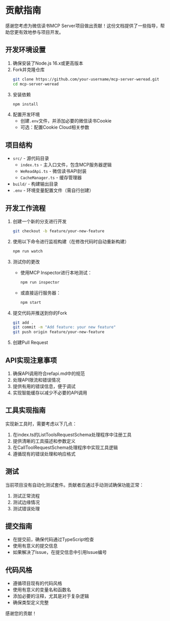 # 贡献指南

感谢您考虑为微信读书MCP Server项目做出贡献！这份文档提供了一些指导，帮助您更有效地参与项目开发。

## 开发环境设置

1. 确保安装了Node.js 16.x或更高版本
2. Fork并克隆仓库
   ```bash
   git clone https://github.com/your-username/mcp-server-weread.git
   cd mcp-server-weread
   ```
3. 安装依赖
   ```bash
   npm install
   ```
4. 配置开发环境
   - 创建`.env`文件，并添加必要的微信读书Cookie
   - 可选：配置Cookie Cloud相关参数

## 项目结构

- `src/` - 源代码目录
  - `index.ts` - 主入口文件，包含MCP服务器逻辑
  - `WeReadApi.ts` - 微信读书API封装
  - `CacheManager.ts` - 缓存管理器
- `build/` - 构建输出目录
- `.env` - 环境变量配置文件（需自行创建）

## 开发工作流程

1. 创建一个新的分支进行开发
   ```bash
   git checkout -b feature/your-new-feature
   ```

2. 使用以下命令进行监视构建（在修改代码时自动重新构建）
   ```bash
   npm run watch
   ```

3. 测试你的更改
   - 使用MCP Inspector进行本地测试：
     ```bash
     npm run inspector
     ```
   - 或直接运行服务器：
     ```bash
     npm start
     ```

4. 提交代码并推送到你的Fork
   ```bash
   git add .
   git commit -m "Add feature: your new feature"
   git push origin feature/your-new-feature
   ```

5. 创建Pull Request

## API实现注意事项

1. 确保API调用符合refapi.md中的规范
2. 处理API限流和错误情况
3. 提供有用的错误信息，便于调试
4. 实现智能缓存以减少不必要的API调用

## 工具实现指南

实现新工具时，需要考虑以下几点：

1. 在index.ts的ListToolsRequestSchema处理程序中注册工具
2. 提供清晰的工具描述和参数定义
3. 在CallToolRequestSchema处理程序中实现工具逻辑
4. 遵循现有的错误处理和响应格式

## 测试

当前项目没有自动化测试套件。贡献者应通过手动测试确保功能正常：

1. 测试正常流程
2. 测试边缘情况
3. 测试错误处理

## 提交指南

- 在提交前，确保代码通过TypeScript检查
- 使用有意义的提交信息
- 如果解决了Issue，在提交信息中引用Issue编号

## 代码风格

- 遵循项目现有的代码风格
- 使用有意义的变量名和函数名
- 添加必要的注释，尤其是对于复杂逻辑
- 确保类型定义完整

感谢您的贡献！ 